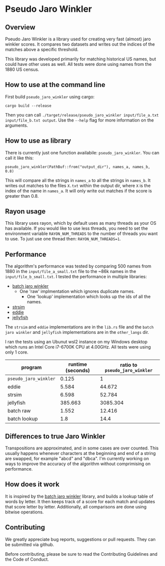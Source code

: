 # Pseudo Jaro Winkler

## Overview

Pseudo Jaro Winkler is a library used for creating very fast (almost) jaro winkler scores. It compares two datasets and writes out the indices of the matches above a specific threshold.

This library was developed primarily for matching historical US names, but could have other uses as well. All tests were done using names from the 1880 US census.

## How to use at the command line

First build `pseudo_jaro_winkler` using cargo:

```
cargo build --release
```

Then you can call `./target/release/pseudo_jaro_winkler input/file_a.txt input/file_b.txt output`. 
Use the `--help` flag for more information on the arguments.


## How to use as library

There is currently just one function availabile: `pseudo_jaro_winkler`. You can call it like this:

```
pseudo_jaro_winkler(PathBuf::from("output_dir"), names_a, names_b, 0.8)
```

This will compare all the strings in `names_a` to all the strings in `names_b`.
It writes out matches to the files `X.txt` within the output dir, where `X` is the index of the name in `names_a`.  It will only write out matches if the score is greater than 0.8.

## Rayon usage

This library uses rayon, which by default uses as many threads as your OS has available. If you would like to use less threads, you need to set the environment variable `RAYON_NUM_THREADS` to the number of threads you want to use. To just use one thread then: `RAYON_NUM_THREADS=1`.

## Performance

The algorithm's performance was tested by comparing 500 names from 1880 in the `input/file_a_small.txt` file to the ~86k names in the `input/file_b_small.txt`. I tested the performance in multiple libraries: 
- [batch jaro winkler](https://github.com/dbousque/batch_jaro_winkler)
  - One 'raw' implmentation which ignores duplicate names.
	- One 'lookup' implementation which looks up the ids of all the names.
- [strsim](https://github.com/dguo/strsim-rs)
- [eddie](https://docs.rs/eddie/0.4.2/eddie/)
- [jellyfish](https://github.com/jamesturk/jellyfish)

The `strsim` and `eddie` implementations are in the `lib.rs` file and the `batch jaro winkler` and `jellyfish` implementations are in the `other_langs` dir. 

I ran the tests using an Ubunut wsl2 instance on my Windows desktop which runs an Intel Core i7-6700K CPU at 4.00GHz. All tests were using only 1 core.

| program               | runtime (seconds) | ratio to `pseudo_jaro_winkler` |
| --------------------- | ----------------- | ------------------------------ |
| `pseudo_jaro_winkler`	| 0.125             |	1                              |
| eddie               	| 5.584             |	44.672                         |
| strsim	              | 6.598             |	52.784                         |
| jellyfish	            | 385.663           |	3085.304                       |
| batch raw	            | 1.552             |	12.416                         |
| batch lookup	        | 1.8               | 14.4                           |


## Differences to true Jaro Winkler

Transpositions are approximated, and in some cases are over counted. This usually happens whenever characters at the beginning and end of a string are swapped, for example "abcd" and "dbca". I'm currently working on ways to improve the accuracy of the algorithm without comprimising on performance.

## How does it work
It is inspired by the [batch jaro winkler](https://github.com/dbousque/batch_jaro_winkler) library, and builds a lookup table of words by letter.
It then keeps track of a score for each match and updates that score letter by letter. Additionally, all comparisons are done using bitwise operations.

## Contributing

We greatly appreciate bug reports, suggestions or pull requests. They can be submitted via github.

Before contributing, please be sure to read the Contributing Guidelines and the Code of Conduct.
